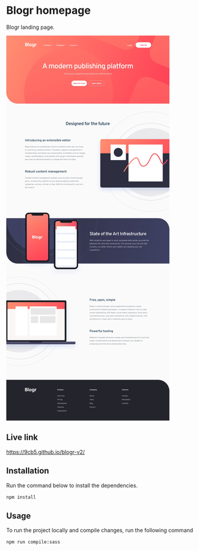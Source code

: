 # Blogr homepage

Blogr landing page.

![Image preview](design/desktop-design.jpg)

## Live link

https://9cb5.github.io/blogr-v2/

## Installation

Run the command below to install the dependencies.

```bash
npm install
```

## Usage

To run the project locally and compile changes, run the following command

```bash
npm run compile:sass
```